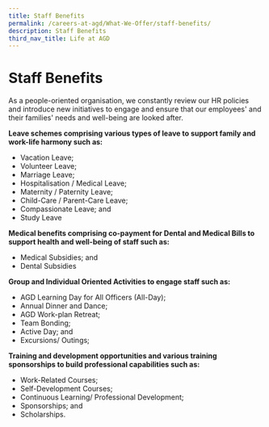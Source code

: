 ```yaml
---
title: Staff Benefits
permalink: /careers-at-agd/What-We-Offer/staff-benefits/
description: Staff Benefits
third_nav_title: Life at AGD
---
```

Staff Benefits
==============

As a people-oriented organisation, we constantly review our HR policies and introduce new initiatives to engage and ensure that our employees' and their families' needs and well-being are looked after.

**Leave schemes comprising various types of leave to support family and work-life harmony such as:**

*   Vacation Leave;
*   Volunteer Leave;
*   Marriage Leave;
*   Hospitalisation / Medical Leave;
*   Maternity / Paternity Leave;
*   Child-Care / Parent-Care Leave;
*   Compassionate Leave; and
*   Study Leave

**Medical benefits comprising co-payment for Dental and Medical Bills to support health and well-being of staff such as:**

*   Medical Subsidies; and
*   Dental Subsidies

**Group and Individual Oriented Activities to engage staff such as:**

*   AGD Learning Day for All Officers (All-Day);
*   Annual Dinner and Dance;
*   AGD Work-plan Retreat;
*   Team Bonding;
*   Active Day; and
*   Excursions/ Outings;

**Training and development opportunities and various training sponsorships to build professional capabilities such as:**

*   Work-Related Courses;
*   Self-Development Courses;
*   Continuous Learning/ Professional Development;
*   Sponsorships; and
*   Scholarships.